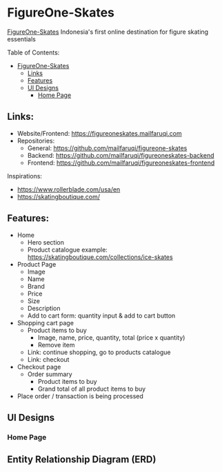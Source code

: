 # FigureOne-Skates

[FigureOne-Skates](https://figureoneskates.mailfaruqi.com) Indonesia's first online destination for figure skating essentials

Table of Contents:

- [FigureOne-Skates](#figureone-skates)
  - [Links](#links)
  - [Features](#features)
  - [UI Designs](#ui-designs)
    - [Home Page](#home-page)

## Links:

- Website/Frontend: <https://figureoneskates.mailfaruqi.com>
- Repositories:
  - General: <https://github.com/mailfaruqi/figureone-skates>
  - Backend: <https://github.com/mailfaruqi/figureoneskates-backend>
  - Frontend: <https://github.com/mailfaruqi/figureoneskates-frontend>

Inspirations:

- https://www.rollerblade.com/usa/en
- https://skatingboutique.com/

## Features:

- Home
  - Hero section
  - Product catalogue example: https://skatingboutique.com/collections/ice-skates
- Product Page
  - Image
  - Name
  - Brand
  - Price
  - Size
  - Description
  - Add to cart form: quantity input & add to cart button
- Shopping cart page
  - Product items to buy
    - Image, name, price, quantity, total (price x quantity)
    - Remove item
  - Link: continue shopping, go to products catalogue
  - Link: checkout
- Checkout page
  - Order summary
    - Product items to buy
    - Grand total of all product items to buy
- Place order / transaction is being processed

## UI Designs

### Home Page

## Entity Relationship Diagram (ERD)
